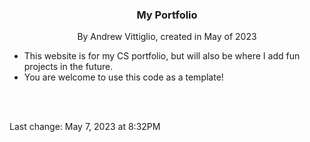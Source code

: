 <div>
<h3 align="center">My Portfolio</h3>
  <p align="center">
    By Andrew Vittiglio, created in May of 2023
  </p>
</div>

<ul>
  <li>This website is for my CS portfolio, but will also be where I add fun projects in the future.</li>
  <li>You are welcome to use this code as a template!</li>
</ul>

<div>
    <br>
    <br>
<p>Last change: May  7, 2023 at  8:32PM
</div>
